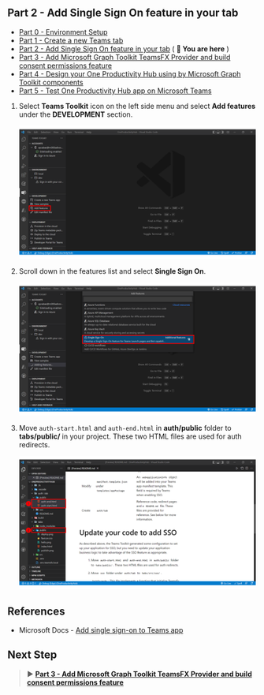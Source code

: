 ## Part 2 - Add Single Sign On feature in your tab

- [Part 0 - Environment Setup](00-Setup.md) 
- [Part 1 - Create a new Teams tab](01-Create_Teams_tab.md) 
- [Part 2 - Add Single Sign On feature in your tab](/Labs/02-Create_SSO_Feature.md) ( **📍 You are here** )
- [Part 3 - Add Microsoft Graph Toolkit TeamsFX Provider and build consent permissions feature](/Labs/03-Initialize_MGT_and_consent_permissions.md)
- [Part 4 - Design your One Productivity Hub using by Microsoft Graph Toolkit components](04-Design_your_tab_using_MGT_components.md)
- [Part 5 - Test One Productivity Hub app on Microsoft Teams](05-Test_your_tab.md)

1. Select **Teams Toolkit** icon on the left side menu and select **Add features** under the **DEVELOPMENT** section.

   ![Single sign on feature](Images/TT-AuthFeature-1.png) 

1. Scroll down in the features list and select **Single Sign On**.

   ![Single sign on feature](Images/TT-AuthFeature-2.png) 

1. Move `auth-start.html` and `auth-end.html` in **auth/public** folder to **tabs/public/** in your project. These two HTML files are used for auth redirects.

   ![Single sign on feature](Images/TT-AuthFeature-3.png) 

## References
- Microsoft Docs - [Add single sign-on to Teams app](https://docs.microsoft.com/en-us/microsoftteams/platform/toolkit/add-single-sign-on?tabs=typescript)

## Next Step
> ▶️ **[Part 3 - Add Microsoft Graph Toolkit TeamsFX Provider and build consent permissions feature](/Labs/03-Initialize_MGT_and_consent_permissions.md)**
